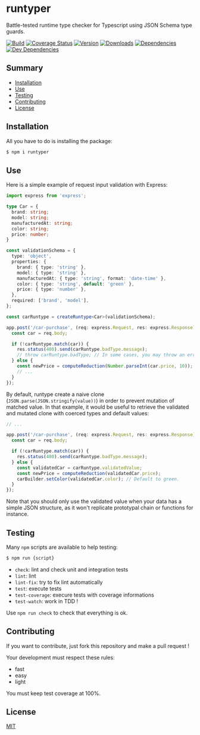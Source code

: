 # runtyper
Battle-tested runtime type checker for Typescript using JSON Schema type guards.

[![Build][build-image]][build-url]
[![Coverage Status][coverage-image]][coverage-url]
[![Version][version-image]][version-url]
[![Downloads][downloads-image]][downloads-url]
[![Dependencies][dependencies-image]][dependencies-url]
[![Dev Dependencies][dev-dependencies-image]][dev-dependencies-url]

## Summary
- [Installation](#installation)
- [Use](#use)
- [Testing](#testing)
- [Contributing](#contributing)
- [License](#license)

## Installation
All you have to do is installing the package:
```sh
$ npm i runtyper
```

## Use
Here is a simple example of request input validation with Express:
```ts
import express from 'express';

type Car = {
  brand: string;
  model: string;
  manufacturedAt: string;
  color: string;
  price: number;
}

const validationSchema = {
  type: 'object',
  properties: {
    brand: { type: 'string' },
    model: { type: 'string' },
    manufacturedAt: { type: 'string', format: 'date-time' },
    color: { type: 'string', default: 'green' },
    price: { type: 'number' },
  },
  required: ['brand', 'model'],
};

const carRuntype = createRuntype<Car>(validationSchema);

app.post('/car-purchase', (req: express.Request, res: express.Response): void => {
  const car = req.body;

  if (!carRuntype.match(car)) {
    res.status(400).send(carRuntype.badType.message);
    // throw carRuntype.badType; // In some cases, you may throw an error.
  } else {
    const newPrice = computeReduction(Number.parseInt(car.price, 10)); // OK
    // ...
  }
});
```

By default, runtype create a naive clone (`JSON.parse(JSON.stringify(value))`) in order to prevent mutation of matched value.
In that example, it would be useful to retrieve the validated and mutated clone with coerced types and default values:
```ts
// ...

app.post('/car-purchase', (req: express.Request, res: express.Response): void => {
  const car = req.body;

  if (!carRuntype.match(car)) {
    res.status(400).send(carRuntype.badType.message);
  } else {
    const validatedCar = carRuntype.validatedValue;
    const newPrice = computeReduction(validatedCar.price);
    carBuilder.setColor(validatedCar.color); // Default to green.
  }
});
```

Note that you should only use the validated value when your data has a simple JSON structure, as it won't replicate prototypal chain or functions for instance.

## Testing
Many `npm` scripts are available to help testing:
```sh
$ npm run {script}
```
- `check`: lint and check unit and integration tests
- `lint`: lint
- `lint-fix`: try to fix lint automatically
- `test`: execute tests
- `test-coverage`: execure tests with coverage informations
- `test-watch`: work in TDD !

Use `npm run check` to check that everything is ok.

## Contributing
If you want to contribute, just fork this repository and make a pull request !

Your development must respect these rules:
- fast
- easy
- light

You must keep test coverage at 100%.

## License
[MIT](LICENSE)

[build-image]: https://img.shields.io/travis/gnodi/runtyper.svg?style=flat
[build-url]: https://travis-ci.org/gnodi/runtyper
[coverage-image]:https://coveralls.io/repos/github/gnodi/runtyper/badge.svg?branch=master
[coverage-url]:https://coveralls.io/github/gnodi/runtyper?branch=master
[version-image]: https://img.shields.io/npm/v/runtyper.svg?style=flat
[version-url]: https://npmjs.org/package/runtyper
[downloads-image]: https://img.shields.io/npm/dm/runtyper.svg?style=flat
[downloads-url]: https://npmjs.org/package/runtyper
[dependencies-image]: https://david-dm.org/gnodi/runtyper.svg
[dependencies-url]: https://david-dm.org/gnodi/runtyper
[dev-dependencies-image]: https://david-dm.org/gnodi/runtyper/dev-status.svg
[dev-dependencies-url]: https://david-dm.org/gnodi/runtyper#info=devDependencies
